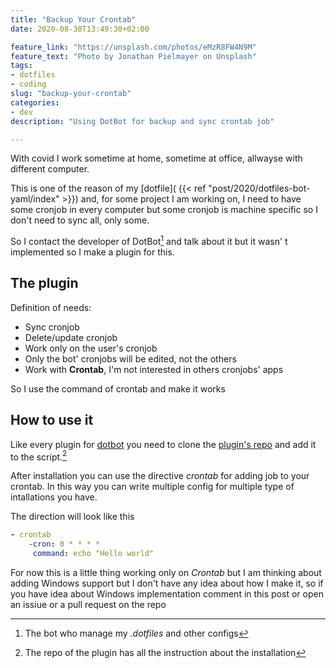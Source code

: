 ```yaml
---
title: "Backup Your Crontab"
date: 2020-08-30T13:49:30+02:00

feature_link: "https://unsplash.com/photos/eMzR8FW4N9M"
feature_text: "Photo by Jonathan Pielmayer on Unsplash"
tags:
- dotfiles
- coding
slug: "backup-your-crontab"
categories:
- dev
description: "Using DotBot for backup and sync crontab job"

---
```


With covid I work sometime at home, sometime at office, allwayse with different computer.

This is one of the reason of my [dotfile]( {{< ref "post/2020/dotfiles-bot-yaml/index" >}}) and, for some project I am working on, I need to have some cronjob in every computer but some cronjob is machine specific so I don't need to sync all, only some.

So I contact the developer of DotBot[^1] and talk about it but it wasn' t implemented so I make a plugin for this.

## The plugin

Definition of needs:

* Sync cronjob
* Delete/update cronjob
* Work only on the user's cronjob
* Only the bot' cronjobs will be edited, not the others
* Work with __Crontab__, I'm not interested in others cronjobs' apps

So I use the command of crontab and make it works

## How to use it

Like every plugin for [dotbot](https://github.com/anishathalye/dotbot) you need to clone the [plugin's repo](https://github.com/fundor333/crontab-dotbot) and add it to the script.[^2]

After installation you can use the directive _crontab_ for adding job to your crontab.
In this way you can write multiple config for multiple type of intallations you have.

The direction will look like this

``` yaml
- crontab
	-cron: 0 * * * *
	 command: echo "Hello world"
```

For now this is a little thing working only on _Crontab_ but I am thinking about adding Windows support but I don't have any idea about how I make it, so if you have idea about Windows implementation comment in this post or open an issiue or a pull request on the repo

[^1]: The bot who manage my _.dotfiles_ and other configs
[^2]: The repo of the plugin has all the instruction about the installation
